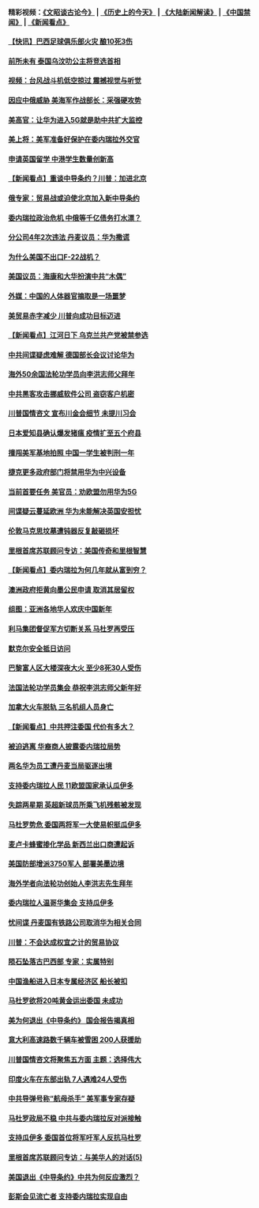 #### 精彩视频：[《文昭谈古论今》](http://45.32.25.56/wenzhao) | [《历史上的今天》](http://45.32.25.56/today-in-history) | [《大陆新闻解读》](http://45.32.25.56/ntdtv-comedy) | [《中国禁闻》](http://45.32.25.56/ntdtv-news) | [《新闻看点》](http://45.32.25.56/news-insight) 

 #### [【快讯】巴西足球俱乐部火灾 酿10死3伤](../pages/nsc418/n11032432.md?t=02081331) 

#### [前所未有 泰国乌汶叻公主将竞选首相](../pages/nsc418/n11032312.md?t=02081331) 

#### [视频：台风战斗机低空掠过 震撼视觉与听觉](../pages/nsc418/n11032320.md?t=02081331) 

#### [因应中俄威胁 美海军作战部长：采强硬攻势](../pages/nsc418/n11032214.md?t=02081331) 

#### [美高官：让华为进入5G就是助中共扩大监控](../pages/nsc418/n11031398.md?t=02081331) 

#### [美上将：美军准备好保护在委内瑞拉外交官](../pages/nsc418/n11031207.md?t=02081331) 

#### [申请英国留学 中港学生数量创新高](../pages/nsc418/n11031065.md?t=02081331) 

#### [【新闻看点】重谈中导条约？川普：加进北京](../pages/nsc418/n11031006.md?t=02081331) 

#### [俄专家：贸易战或迫使北京加入新中导条约](../pages/nsc418/n11031121.md?t=02081331) 

#### [委内瑞拉政治危机 中俄等千亿债务打水漂？](../pages/nsc418/n11030947.md?t=02081331) 

#### [分公司4年2次违法 丹麦议员：华为撒谎](../pages/nsc418/n11030843.md?t=02081331) 

#### [为什么美国不出口F-22战机？](../pages/nsc418/n11030207.md?t=02081331) 

#### [美国议员：海康和大华扮演中共“木偶”](../pages/nsc418/n11029708.md?t=02081331) 

#### [外媒：中国的人体器官摘取是一场噩梦](../pages/nsc418/n11028665.md?t=02081331) 

#### [美贸易赤字减少 川普向成功目标迈进](../pages/nsc418/n11028907.md?t=02081331) 

#### [【新闻看点】江河日下 乌克兰共产党被禁参选](../pages/nsc418/n11028799.md?t=02081331) 

#### [中共间谍疑虑难解 德国部长会议讨论华为](../pages/nsc418/n11028800.md?t=02081331) 

#### [海外50余国法轮功学员向李洪志师父拜年](../pages/nsc418/n11010610.md?t=02081331) 

#### [中共黑客攻击挪威软件公司 盗窃客户机密](../pages/nsc418/n11028364.md?t=02081331) 

#### [川普国情咨文 宣布川金会细节 未提川习会](../pages/nsc418/n11027745.md?t=02081331) 

#### [日本爱知县确认爆发猪瘟 疫情扩至五个府县](../pages/nsc418/n11027747.md?t=02081331) 

#### [擅闯美军基地拍照 中国一学生被判刑一年](../pages/nsc418/n11026750.md?t=02081331) 

#### [捷克更多政府部门将禁用华为中兴设备](../pages/nsc418/n11026591.md?t=02081331) 

#### [当前首要任务 美官员：劝欧盟勿用华为5G](../pages/nsc418/n11026496.md?t=02081331) 

#### [间谍疑云蔓延欧洲 华为未能解决英国安担忧](../pages/nsc418/n11026440.md?t=02081331) 

#### [伦敦马克思坟墓遭钝器反复敲砸损坏](../pages/nsc418/n11026332.md?t=02081331) 

#### [里根首席苏联顾问专访：美国传奇和里根智慧](../pages/nsc418/n10994668.md?t=02081331) 

#### [【新闻看点】委内瑞拉为何几年就从富到穷？](../pages/nsc418/n11026084.md?t=02081331) 

#### [澳洲政府拒黄向墨公民申请 取消其居留权](../pages/nsc418/n11026280.md?t=02081331) 

#### [组图：亚洲各地华人欢庆中国新年](../pages/nsc418/n11026068.md?t=02081331) 

#### [利马集团督促军方切断关系 马杜罗再受压](../pages/nsc418/n11026011.md?t=02081331) 

#### [默克尔安全抵日访问](../pages/nsc418/n11025775.md?t=02081331) 

#### [巴黎富人区大楼深夜大火 至少8死30人受伤](../pages/nsc418/n11025606.md?t=02081331) 

#### [法国法轮功学员集会 恭祝李洪志师父新年好](../pages/nsc418/n11024635.md?t=02081331) 

#### [加拿大火车脱轨 三名机组人员身亡](../pages/nsc418/n11025490.md?t=02081331) 

#### [【新闻看点】中共押注委国 代价有多大？](../pages/nsc418/n11024040.md?t=02081331) 

#### [被迫逃离 华裔商人披露委内瑞拉局势](../pages/nsc418/n11024109.md?t=02081331) 

#### [两名华为员工遭丹麦当局驱逐出境](../pages/nsc418/n11024140.md?t=02081331) 

#### [支持委内瑞拉人民 11欧盟国家承认瓜伊多](../pages/nsc418/n11023955.md?t=02081331) 

#### [失踪两星期 英超新球员所乘飞机残骸被发现](../pages/nsc418/n11023876.md?t=02081331) 

#### [马杜罗势危 委国两将军一大使易帜挺瓜伊多](../pages/nsc418/n11023808.md?t=02081331) 

#### [麦卢卡蜂蜜掺化学品 新西兰出口商遭起诉](../pages/nsc418/n11023664.md?t=02081331) 

#### [美国防部增派3750军人 部署美墨边境](../pages/nsc418/n11023230.md?t=02081331) 

#### [海外学者向法轮功创始人李洪志先生拜年](../pages/nsc418/n11022780.md?t=02081331) 

#### [委内瑞拉人温哥华集会 支持瓜伊多](../pages/nsc418/n11023048.md?t=02081331) 

#### [忧间谍 丹麦国有铁路公司取消华为相关合同](../pages/nsc418/n11022491.md?t=02081331) 

#### [川普：不会达成权宜之计的贸易协议](../pages/nsc418/n11022486.md?t=02081331) 

#### [陨石坠落古巴西部 专家：实属特别](../pages/nsc418/n11022388.md?t=02081331) 

#### [中国渔船进入日本专属经济区 船长被扣](../pages/nsc418/n11022404.md?t=02081331) 

#### [马杜罗欲将20吨黄金运出委国 未成功](../pages/nsc418/n11022367.md?t=02081331) 

#### [美为何退出《中导条约》 国会报告揭真相](../pages/nsc418/n11022256.md?t=02081331) 

#### [意大利高速路数千辆车被雪困 200人获援助](../pages/nsc418/n11022003.md?t=02081331) 

#### [川普国情咨文将聚焦五方面 主题：选择伟大](../pages/nsc418/n11021501.md?t=02081331) 

#### [印度火车在东部出轨 7人遇难24人受伤](../pages/nsc418/n11021809.md?t=02081331) 

#### [中共导弹号称“航母杀手” 美军事专家存疑](../pages/nsc418/n11021488.md?t=02081331) 

#### [马杜罗政局不稳 中共与委内瑞拉反对派接触](../pages/nsc418/n11020719.md?t=02081331) 

#### [支持瓜伊多 委国首位将军吁军人反抗马杜罗](../pages/nsc418/n11020776.md?t=02081331) 

#### [里根首席苏联顾问专访：与美华人的对话(5)](../pages/nsc418/n10968703.md?t=02081331) 

#### [美国退出《中导条约》中共为何反应激烈？](../pages/nsc418/n11020569.md?t=02081331) 

#### [彭斯会见流亡者 支持委内瑞拉实现自由](../pages/nsc418/n11020031.md?t=02081331) 

